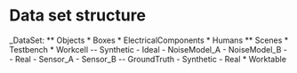 # Data set structure
<InstitutionName>_DataSet:
  ** Objects
    * Boxes
    * ElectricalComponents
    * Humans
  ** Scenes
    * Testbench
    * Workcell
      -- Synthetic
        - Ideal
        - NoiseModel_A
        - NoiseModel_B
      -- Real
        - Sensor_A
        - Sensor_B
      -- GroundTruth
        - Synthetic
        - Real
    * Worktable

